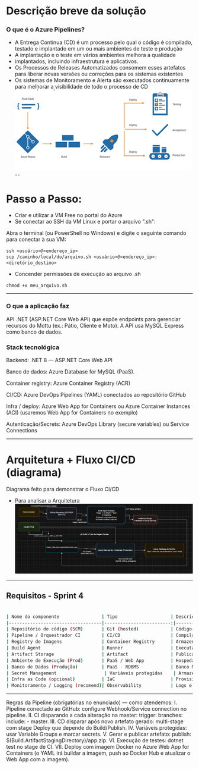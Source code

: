 # Descrição breve da solução

### O que é o Azure Pipelines?
- A Entrega Contínua (CD) é um processo pelo qual o código é compilado,
testado e implantado em um ou mais ambientes de teste e produção
- A implantação e o teste em vários ambientes melhora a qualidade
- implantados, incluindo infraestrutura e aplicativos.
- Os Processos de Releases Automatizados consomem esses artefatos para liberar novas versões ou correções para os sistemas existentes
- Os sistemas de Monitoramento e Alerta são executados continuamente para melhorar a visibilidade de todo o processo de CD
![alt text](image-1.png)
--

# Passo a Passo:
- Criar e utilizar a VM Free no portal do Azure
- Se conectar ao SSH da VM Linux e portar o arquivo ".sh":

Abra o terminal (ou PowerShell no Windows) e digite o seguinte comando para conectar à sua VM:
```
ssh <usuário>@<endereço_ip>
scp /caminho/local/do/arquivo.sh <usuário>@<endereço_ip>:<diretório_destino>

```
- Concender permissões de execução ao arquivo .sh
```
chmod +x meu_arquivo.sh
``` 



---

### O que a aplicação faz
API .NET (ASP.NET Core Web API) que expõe endpoints para gerenciar recursos do Mottu (ex.: Pátio, Cliente e Moto). A API usa MySQL Express como banco de dados.

### Stack tecnológica

Backend: .NET 8 — ASP.NET Core Web API

Banco de dados: Azure Database for MySQL (PaaS).

Container registry: Azure Container Registry (ACR)

CI/CD: Azure DevOps Pipelines (YAML) conectados ao repositório GitHub

Infra / deploy: Azure Web App for Containers ou Azure Container Instances (ACI) (usaremos Web App for Containers no exemplo)

Autenticação/Secrets: Azure DevOps Library (secure variables) ou Service Connections


---

# Arquitetura + Fluxo CI/CD (diagrama)

Diagrama feito para demonstrar o Fluxo CI/CD 
- Para analisar a Arquitetura
![alt text](image.png)


---

## Requisitos - Sprint 4
```bash

| Nome do componente                | Tipo                    | Descrição funcional                                                                 | Tecnologia / Ferramenta                         |
|-----------------------------------|-------------------------:|-------------------------------------------------------------------------------------|-------------------------------------------------|
| Repositório de código (SCM)       | Git (hosted)            | Código-fonte da aplicação e pipelines (YAML)                                       | GitHub (https://github.com/christianmilfont/...) |
| Pipeline / Orquestrador CI        | CI/CD                   | Compila, executa testes unitários, publica artefato e gera imagem Docker           | Azure DevOps Pipelines (YAML multi-stage)      |
| Registry de Imagens               | Container Registry      | Armazena imagem Docker utilizada no deploy                                         | Docker Hub (ou GitHub Container Registry / ACR)|
| Build Agent                       | Runner                  | Executa jobs de build/test/push                                                     | Azure DevOps Hosted Agents                      |
| Artifact Storage                  | Artifact                | Publicação do build para acionar release                                           | Azure DevOps Artifacts                          |
| Ambiente de Execução (Prod)       | PaaS / Web App          | Hospeda a API dentro de container Docker                                            | Azure Web App for Containers                    |
| Banco de Dados (Produção)         | PaaS - RDBMS            | Banco MySQL gerenciado (produção)                                                  | Azure Database for MySQL (Single Server/Pas)    |
| Secret Management                  | Variáveis protegidas    | Armazenamento de strings de conexão, usuários, senhas e chaves de serviço          | Azure DevOps Library (Variable groups - secret) |
| Infra as Code (opcional)          | IaC                     | Provisionamento automatizado dos recursos (opcional)                               | ARM Templates / Bicep / Terraform               |
| Monitoramento / Logging (recomend)| Observability           | Logs e métricas (opcional)                                                          | Azure Monitor / Application Insights (opcional) |

```

---

Regras da Pipeline (obrigatórias no enunciado) — como atendemos:
I. Pipeline conectado ao GitHub: configure Webhook/Service connection no pipeline.
II. CI disparando a cada alteração na master: trigger: branches: include: - master.
III. CD disparar após novo artefato gerado: multi-stage com stage Deploy que depende do Build/Publish.
IV. Variáveis protegidas: usar Variable Groups e marcar secrets.
V. Gerar e publicar artefato: publish: $(Build.ArtifactStagingDirectory)/app.zip.
VI. Execução de testes: dotnet test no stage de CI.
VII. Deploy com imagem Docker no Azure Web App for Containers (o YAML irá buildar a imagem, push ao Docker Hub e atualizar o Web App com a imagem).
